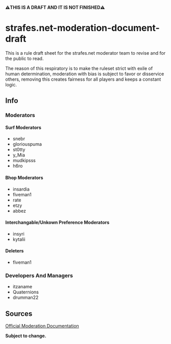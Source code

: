 **⚠️THIS IS A DRAFT AND IT IS NOT FINISHED⚠️**

# strafes.net-moderation-document-draft

This is a rule draft sheet for the strafes.net moderator team to revise and for the public to read.

The reason of this respiratory is to make the ruleset strict with exile of human determination, moderation with bias is subject to favor or disservice others, removing this creates fairness for all players and keeps a constant logic.

## Info

### Moderators

#### Surf Moderators

- snebr
- gloriouspuma
- st0tty
- y_Mia
- mudkipsss
- h6ro

#### Bhop Moderators

- insardia
- fiveman1
- rate
- etzy
- abbez

#### Interchangable/Unkown Preference Moderators

- insyri
- kytalii

#### Deleters

- fiveman1

### Developers And Managers

- itzaname
- Quaternions
- drumman22

## Sources

[Official Moderation Documentation](https://docs.google.com/document/d/1D8i9_5HCNw1wh6CBcwK6Z-i3vq-MYuME4BJuoVD37SE/edit?usp=sharing)

**Subject to change.**
